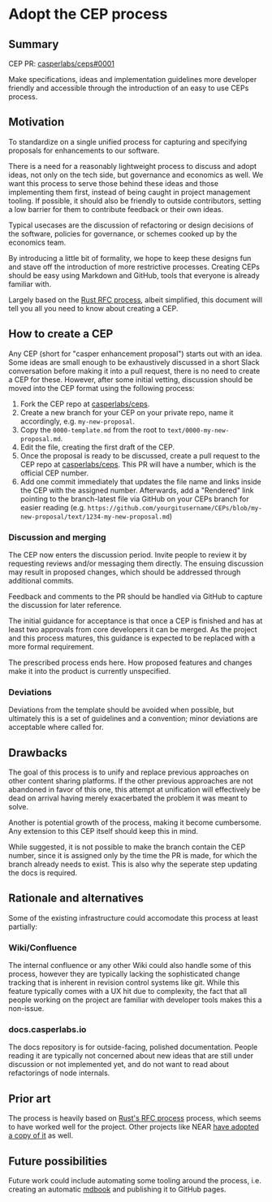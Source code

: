 # Adopt the CEP process

## Summary

[summary]: #summary

CEP PR: [casperlabs/ceps#0001](https://github.com/casperlabs/ceps/pull/0001)

Make specifications, ideas and implementation guidelines more developer friendly and accessible through the introduction of an easy to use CEPs process.

## Motivation

[motivation]: #motivation

To standardize on a single unified process for capturing and specifying proposals for enhancements to our software.

There is a need for a reasonably lightweight process to discuss and adopt ideas, not only on the tech side, but governance and economics as well. We want this process to serve those behind these ideas and those implementing them first, instead of being caught in project management tooling. If possible, it should also be friendly to outside contributors, setting a low barrier for them to contribute feedback or their own ideas.

Typical usecases are the discussion of refactoring or design decisions of the software, policies for governance, or schemes cooked up by the economics team.

By introducing a little bit of formality, we hope to keep these designs fun and stave off the introduction of more restrictive processes. Creating CEPs should be easy using Markdown and GitHub, tools that everyone is already familiar with.

Largely based on the [Rust RFC process](https://github.com/rust-lang/rfcs), albeit simplified, this document will tell you all you need to know about creating a CEP.

## How to create a CEP

[guide-level-explanation]: #guide-level-explanation

Any CEP (short for "casper enhancement proposal") starts out with an idea. Some ideas are small enough to be exhaustively discussed in a short Slack conversation before making it into a pull request, there is no need to create a CEP for these. However, after some initial vetting, discussion should be moved into the CEP format using the following process:

1. Fork the CEP repo at [casperlabs/ceps](https://github.com/casperlabs/ceps).
2. Create a new branch for your CEP on your private repo, name it accordingly, e.g. `my-new-proposal`.
3. Copy the `0000-template.md` from the root to `text/0000-my-new-proposal.md`.
4. Edit the file, creating the first draft of the CEP.
5. Once the proposal is ready to be discussed, create a pull request to the CEP repo at [casperlabs/ceps](https://github.com/casperlabs/ceps). This PR will have a number, which is the official CEP number.
6. Add one commit immediately that updates the file name and links inside the CEP with the assigned number. Afterwards, add a "Rendered" link pointing to the branch-latest file via GitHub on your CEPs branch for easier reading (e.g. `https://github.com/yourgitusername/CEPs/blob/my-new-proposal/text/1234-my-new-proposal.md`)

### Discussion and merging

The CEP now enters the discussion period. Invite people to review it by requesting reviews and/or messaging them directly. The ensuing discussion may result in proposed changes, which should be addressed through additional commits.

Feedback and comments to the PR should be handled via GitHub to capture the discussion for later reference.

The initial guidance for acceptance is that once a CEP is finished and has at least two approvals from core developers it can be merged. As the project and this process matures, this guidance is expected to be replaced with a more formal requirement.

The prescribed process ends here. How proposed features and changes make it into the product is currently unspecified.

### Deviations

Deviations from the template should be avoided when possible, but ultimately this is a set of guidelines and a convention; minor deviations are acceptable where called for.

## Drawbacks

[drawbacks]: #drawbacks

The goal of this process is to unify and replace previous approaches on other content sharing platforms. If the other previous approaches are not abandoned in favor of this one, this attempt at unification will effectively be dead on arrival having merely exacerbated the problem it was meant to solve.

Another is potential growth of the process, making it become cumbersome. Any extension to this CEP itself should keep this in mind.

While suggested, it is not possible to make the branch contain the CEP number, since it is assigned only by the time the PR is made, for which the branch already needs to exist. This is also why the seperate step updating the docs is required.

## Rationale and alternatives

[rationale-and-alternatives]: #rationale-and-alternatives

Some of the existing infrastructure could accomodate this process at least partially:

### Wiki/Confluence

The internal confluence or any other Wiki could also handle some of this process, however they are typically lacking the sophisticated change tracking that is inherent in revision control systems like git. While this feature typically comes with a UX hit due to complexity, the fact that all people working on the project are familiar with developer tools makes this a non-issue.

### docs.casperlabs.io

The docs repository is for outside-facing, polished documentation. People reading it are typically not concerned about new ideas that are still under discussion or not implemented yet, and do not want to read about refactorings of node internals.

## Prior art

[prior-art]: #prior-art

The process is heavily based on [Rust's RFC process](https://github.com/rust-lang/rfcs) process, which seems to have worked well for the project. Other projects like NEAR [have adopted a copy of it](https://github.com/nearprotocol/NEPs/) as well.

## Future possibilities

[future-possibilities]: #future-possibilities

Future work could include automating some tooling around the process, i.e. creating an automatic [mdbook](https://github.com/rust-lang/mdBook) and publishing it to GitHub pages.
